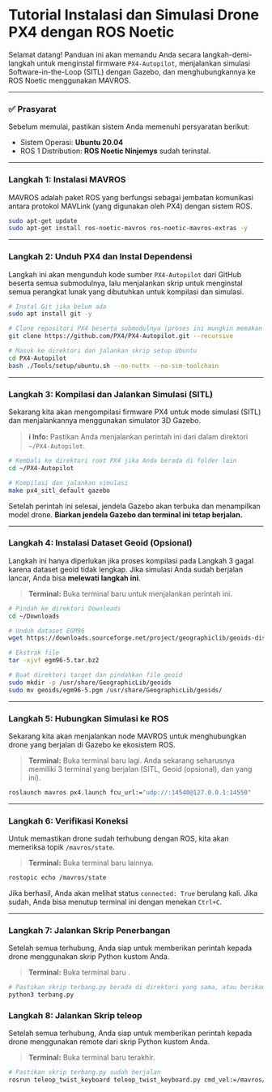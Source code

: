# Tutorial Instalasi dan Simulasi Drone PX4 dengan ROS Noetic

Selamat datang! Panduan ini akan memandu Anda secara langkah-demi-langkah untuk menginstal firmware `PX4-Autopilot`, menjalankan simulasi Software-in-the-Loop (SITL) dengan Gazebo, dan menghubungkannya ke ROS Noetic menggunakan MAVROS.

---

### ✅ Prasyarat

Sebelum memulai, pastikan sistem Anda memenuhi persyaratan berikut:
* Sistem Operasi: **Ubuntu 20.04**
* ROS 1 Distribution: **ROS Noetic Ninjemys** sudah terinstal.

---

### Langkah 1: Instalasi MAVROS

MAVROS adalah paket ROS yang berfungsi sebagai jembatan komunikasi antara protokol MAVLink (yang digunakan oleh PX4) dengan sistem ROS.

```bash
sudo apt-get update
sudo apt-get install ros-noetic-mavros ros-noetic-mavros-extras -y
```

---

### Langkah 2: Unduh PX4 dan Instal Dependensi

Langkah ini akan mengunduh kode sumber `PX4-Autopilot` dari GitHub beserta semua submodulnya, lalu menjalankan skrip untuk menginstal semua perangkat lunak yang dibutuhkan untuk kompilasi dan simulasi.

```bash
# Instal Git jika belum ada
sudo apt install git -y

# Clone repositori PX4 beserta submodulnya (proses ini mungkin memakan waktu)
git clone https://github.com/PX4/PX4-Autopilot.git --recursive

# Masuk ke direktori dan jalankan skrip setup Ubuntu
cd PX4-Autopilot
bash ./Tools/setup/ubuntu.sh --no-nuttx --no-sim-toolchain
```

---

### Langkah 3: Kompilasi dan Jalankan Simulasi (SITL)

Sekarang kita akan mengompilasi firmware PX4 untuk mode simulasi (SITL) dan menjalankannya menggunakan simulator 3D Gazebo.

> **ℹ️ Info:** Pastikan Anda menjalankan perintah ini dari dalam direktori `~/PX4-Autopilot`.

```bash
# Kembali ke direktori root PX4 jika Anda berada di folder lain
cd ~/PX4-Autopilot

# Kompilasi dan jalankan simulasi
make px4_sitl_default gazebo
```
Setelah perintah ini selesai, jendela Gazebo akan terbuka dan menampilkan model drone. **Biarkan jendela Gazebo dan terminal ini tetap berjalan.**

---

### Langkah 4: Instalasi Dataset Geoid (Opsional)

Langkah ini hanya diperlukan jika proses kompilasi pada Langkah 3 gagal karena dataset geoid tidak lengkap. Jika simulasi Anda sudah berjalan lancar, Anda bisa **melewati langkah ini**.

> **Terminal:** Buka terminal baru untuk menjalankan perintah ini.

```bash
# Pindah ke direktori Downloads
cd ~/Downloads

# Unduh dataset EGM96
wget https://downloads.sourceforge.net/project/geographiclib/geoids-distrib/egm96-5.tar.bz2

# Ekstrak file
tar -xjvf egm96-5.tar.bz2

# Buat direktori target dan pindahkan file geoid
sudo mkdir -p /usr/share/GeographicLib/geoids
sudo mv geoids/egm96-5.pgm /usr/share/GeographicLib/geoids/
```

---

### Langkah 5: Hubungkan Simulasi ke ROS

Sekarang kita akan menjalankan node MAVROS untuk menghubungkan drone yang berjalan di Gazebo ke ekosistem ROS.

> **Terminal:** Buka terminal baru lagi. Anda sekarang seharusnya memiliki 3 terminal yang berjalan (SITL, Geoid (opsional), dan yang ini).

```bash
roslaunch mavros px4.launch fcu_url:="udp://:14540@127.0.0.1:14550"
```

---

### Langkah 6: Verifikasi Koneksi

Untuk memastikan drone sudah terhubung dengan ROS, kita akan memeriksa topik `/mavros/state`.

> **Terminal:** Buka terminal baru lainnya.

```bash
rostopic echo /mavros/state
```
Jika berhasil, Anda akan melihat status `connected: True` berulang kali. Jika sudah, Anda bisa menutup terminal ini dengan menekan `Ctrl+C`.

---

### Langkah 7: Jalankan Skrip Penerbangan

Setelah semua terhubung, Anda siap untuk memberikan perintah kepada drone menggunakan skrip Python kustom Anda.

> **Terminal:** Buka terminal baru .

```bash
# Pastikan skrip terbang.py berada di direktori yang sama, atau berikan path lengkapnya
python3 terbang.py
```

### Langkah 8: Jalankan Skrip teleop

Setelah semua terhubung, Anda siap untuk memberikan perintah kepada drone menggunakan remote dari skrip Python kustom Anda.

> **Terminal:** Buka terminal baru terakhir.

```bash
# Pastikan skrip terbang.py sudah berjalan
rosrun teleop_twist_keyboard teleop_twist_keyboard.py cmd_vel:=/mavros/setpoint_velocity/cmd_vel_unstamped
```
